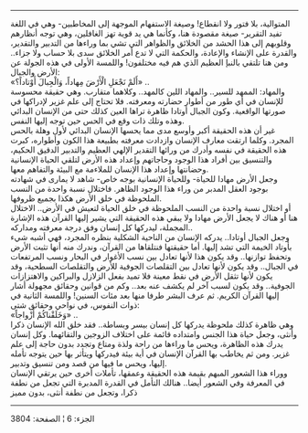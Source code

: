 ------------------------------------------------------------------------

المتوالية، بلا فتور ولا انقطاع! وصيغة الاستفهام الموجهة إلى المخاطبين-
وهي في اللغة تفيد التقرير- صيغة مقصودة هنا، وكأنما هي يد قوية تهز
الغافلين، وهي توجه أنظارهم وقلوبهم إلى هذا الحشد من الخلائق والظواهر
التي تشي بما وراءها من التدبير والتقدير، والقدرة على الإنشاء والإعادة،
والحكمة التي لا تدع أمر الخلائق سدى بلا حساب ولا جزاء.. ومن هنا تلتقي
بالنبإ العظيم الذي هم فيه مختلفون! واللمسة الأولى في هذه الجولة عن الأرض
والجبال:  
«أَلَمْ نَجْعَلِ الْأَرْضَ مِهاداً، وَالْجِبالَ أَوْتاداً؟» ..  
والمهاد: الممهد للسير.. والمهاد اللين كالمهد.. وكلاهما متقارب. وهي حقيقة
محسوسة للإنسان في أي طور من أطوار حضارته ومعرفته. فلا تحتاج إلى علم غزير
لإدراكها في صورتها الواقعية. وكون الجبال أوتادا ظاهرة تراها العين كذلك
حتى من الإنسان البدائي وهذه وتلك ذات وقع في الحس حين توجه إليها النفس.  
غير أن هذه الحقيقة أكبر وأوسع مدى مما يحسها الإنسان البدائي لأول وهلة
بالحس المجرد. وكلما ارتقت معارف الإنسان وازدادت معرفته بطبيعة هذا الكون
وأطواره، كبرت هذه الحقيقة في نفسه وأدرك من ورائها التقدير الإلهي العظيم
والتدبير الدقيق الحكيم، والتنسيق بين أفراد هذا الوجود وحاجاتهم وإعداد
هذه الأرض لتلقي الحياة الإنسانية وحضانتها وإعداد هذا الإنسان للملاءمة مع
البيئة والتفاهم معها.  
وجعل الأرض مهادا للحياة- وللحياة الإنسانية بوجه خاص- شاهد لا يمارى في
شهادته بوجود العقل المدبر من وراء هذا الوجود الظاهر. فاختلال نسبة واحدة
من النسب الملحوظة في خلق الأرض هكذا بجميع ظروفها.  
أو اختلال نسبة واحدة من النسب الملحوظة في خلق الحياة لتعيش في الأرض..
الاختلال هنا أو هناك لا يجعل الأرض مهادا ولا يبقي هذه الحقيقة التي يشير
إليها القرآن هذه الإشارة المجملة، ليدركها كل إنسان وفق درجة معرفته
ومداركه..  
وجعل الجبال أوتادا.. يدركه الإنسان من الناحية الشكلية بنظره المجرد، فهي
أشبه شيء بأوتاد الخيمة التي تشد إليها. أما حقيقتها فنتلقاها من القرآن،
وندرك منه أنها تثبت الأرض وتحفظ توازنها.. وقد يكون هذا لأنها تعادل بين
نسب الأغوار في البحار ونسب المرتفعات في الجبال.. وقد يكون لأنها تعادل
بين التقلصات الجوفية للأرض والتقلصات السطحية، وقد يكون لأنها تثقل الأرض
في نقط معينة فلا تميد بفعل الزلازل والبراكين والاهتزازات الجوفية.. وقد
يكون لسبب آخر لم يكشف عنه بعد.. وكم من قوانين وحقائق مجهولة أشار إليها
القرآن الكريم. ثم عرف البشر طرفا منها بعد مئات السنين! واللمسة الثانية
في ذوات النفوس، في نواحي وحقائق شتى:  
«وَخَلَقْناكُمْ أَزْواجاً» ..  
وهي ظاهرة كذلك ملحوظة يدركها كل إنسان بيسر وبساطة.. فقد خلق الله الإنسان
ذكرا وأنثى، وجعل حياة هذا الجنس وامتداده قائمة على اختلاف الزوجين
والتقائهما. وكل إنسان يدرك هذه الظاهرة، ويحس ما وراءها من راحة ولذة
ومتاع وتجدد بدون حاجة إلى علم غزير. ومن ثم يخاطب بها القرآن الإنسان في
أية بيئة فيدركها ويتأثر بها حين يتوجه تأمله إليها، ويحس ما فيها من قصد
ومن تنسيق وتدبير.  
ووراء هذا الشعور المبهم بقيمة هذه الحقيقة وعمقها، تأملات أخرى حين يرتقي
الإنسان في المعرفة وفي الشعور أيضا.. هنالك التأمل في القدرة المدبرة التي
تجعل من نطفة ذكرا، وتجعل من نطفة أنثى، بدون مميز

------------------------------------------------------------------------

الجزء: 6 ¦ الصفحة: 3804
